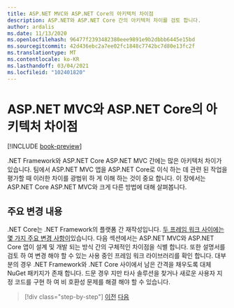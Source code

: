 ```yaml
---
title: ASP.NET MVC와 ASP.NET Core의 아키텍처 차이점
description: ASP.NET와 ASP.NET Core 간의 아키텍처 차이를 검토 합니다.
author: ardalis
ms.date: 11/13/2020
ms.openlocfilehash: 96477f2393482380eee9891e9b2dbbb6445e15bd
ms.sourcegitcommit: 42d436ebc2a7ee02fc1848c7742bc7d80e13fc2f
ms.translationtype: MT
ms.contentlocale: ko-KR
ms.lasthandoff: 03/04/2021
ms.locfileid: "102401820"
---
```

# <a name="architectural-differences-between-aspnet-mvc-and-aspnet-core"></a>ASP.NET MVC와 ASP.NET Core의 아키텍처 차이점

[!INCLUDE [book-preview](../../../includes/book-preview.md)]

.NET Framework와 ASP.NET Core ASP.NET MVC 간에는 많은 아키텍처 차이가 있습니다. 팀에서 ASP.NET MVC 앱을 ASP.NET Core로 이식 하는 데 관련 된 작업을 평가할 때 이러한 차이를 광범위 하 게 이해 하는 것이 중요 합니다. 이 장에서는 ASP.NET Core ASP.NET MVC와 크게 다른 방법에 대해 살펴봅니다.

## <a name="breaking-changes"></a>주요 변경 내용

.NET Core는 .NET Framework의 플랫폼 간 재작성입니다. [두 프레임 워크 사이에는 몇 가지 주요 변경 사항이](../../core/compatibility/fx-core.md)있습니다. 다음 섹션에서는 ASP.NET MVC와 ASP.NET Core 앱이 설계 및 개발 되는 방식 간의 구체적인 차이점을 식별 합니다. 또한 설명서를 검토 하 여 변경 해야 할 수 있는 사용 중인 프레임 워크 라이브러리를 확인 합니다. 대부분의 경우 .NET Framework와 .NET Core 사이에서 남은 간격을 채우도록 대체 NuGet 패키지가 존재 합니다. 드문 경우 지만 타사 솔루션을 찾거나 새로운 사용자 지정 코드를 구현 하 여 비 호환성 문제를 해결 해야 할 수 있습니다.

>[!div class="step-by-step"]
>[이전](additional-migration-resources.md)
>[다음](app-startup-differences.md)
